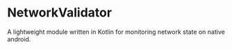 # NetworkValidator
A lightweight module written in Kotlin for monitoring network state on native android.
